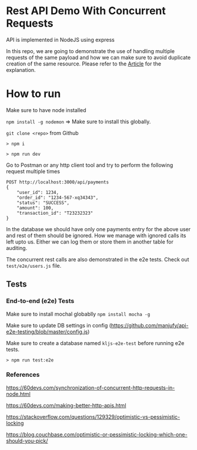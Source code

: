 # Rest API Demo With Concurrent Requests

API is implemented in NodeJS using express 

In this repo, we are going to demonstrate the use of handling multiple requests of the same payload and how we can make sure to avoid duplicate creation of the same resource. Please refer to the [Article]() for the explanation.

# How to run

Make sure to have node installed

`npm install -g nodemon` => Make sure to install this globally.

`git clone <repo>` from Github

`> npm i`

`> npm run dev`

Go to Postman or any http client tool and try to perform the following request multiple times

```
POST http://localhost:3000/api/payments
{
    "user_id": 1234,
    "order_id": "1234-567-xq34343",
    "status": "SUCCESS",
    "amount": 100,
    "transaction_id": "T23232323"
}
```

In the database we should have only one payments entry for the above user and rest of them should be ignored.
How we manage with ignored calls its left upto us. Either we can log them or store them in another table for auditing.

The concurrent rest calls are also demonstrated in the e2e tests. Check out `test/e2e/users.js` file.

## Tests

### End-to-end (e2e) Tests

Make sure to install mochal globablly `npm install mocha -g`

Make sure to update DB settings in config (https://github.com/manjufy/api-e2e-testing/blob/master/config.js)

Make sure to create a database named `kljs-e2e-test` before running e2e tests.

`> npm run test:e2e`



### References

https://60devs.com/synchronization-of-concurrent-http-requests-in-node.html

https://60devs.com/making-better-http-apis.html

https://stackoverflow.com/questions/129329/optimistic-vs-pessimistic-locking

https://blog.couchbase.com/optimistic-or-pessimistic-locking-which-one-should-you-pick/
